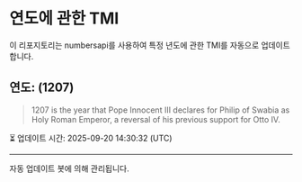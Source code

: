 
# 연도에 관한 TMI

이 리포지토리는 numbersapi를 사용하여 특정 년도에 관한 TMI를 자동으로 업데이트합니다.

## 연도: (1207)
> 1207 is the year that Pope Innocent III declares for Philip of Swabia as Holy Roman Emperor, a reversal of his previous support for Otto IV.

⏳ 업데이트 시간: 2025-09-20 14:30:32 (UTC)

---
자동 업데이트 봇에 의해 관리됩니다.
